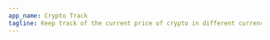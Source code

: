 ```yaml
---
app_name: Crypto Track
tagline: Keep track of the current price of crypto in different currencies
---
```



